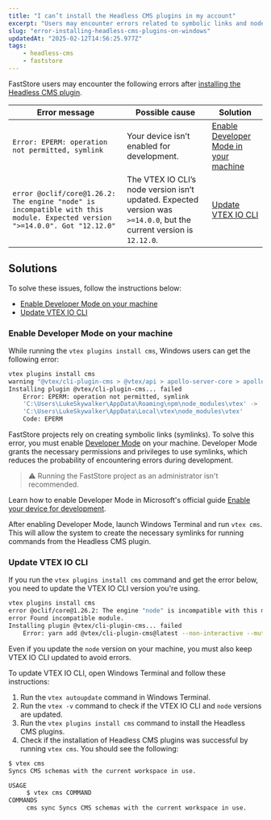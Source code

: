 ```yaml
---
title: "I can’t install the Headless CMS plugins in my account"
excerpt: "Users may encounter errors related to symbolic links and node version incompatibility."
slug: "error-installing-headless-cms-plugins-on-windows"
updatedAt: "2025-02-12T14:56:25.977Z"
tags:
    - headless-cms
    - faststore
---
```


FastStore users may encounter the following errors after [installing the Headless CMS plugin](https://developers.vtex.com/docs/guides/faststore/headless-cms-1-configuring-the-vtex-account#step-1-setting-up-the-command-line-environment).

| Error message                                                                 | Possible cause                                                                 | Solution                                                                                       |
|-------------------------------------------------------------------------------|--------------------------------------------------------------------------------|-----------------------------------------------------------------------------------------------|
| `Error: EPERM: operation not permitted, symlink`                              | Your device isn’t enabled for development.                                     | [Enable Developer Mode in your machine](https://developers.vtex.com/docs/troubleshooting/error-installing-headless-cms-plugins-on-windows#enable-developer-mode-in-your-machine) |
| `error @oclif/core@1.26.2: The engine "node" is incompatible with this module. Expected version ">=14.0.0". Got "12.12.0"` | The VTEX IO CLI’s node version isn’t updated. Expected version was `>=14.0.0`, but the current version is `12.12.0`. | [Update VTEX IO CLI](https://developers.vtex.com/docs/troubleshooting/error-installing-headless-cms-plugins-on-windows#update-vtex-io-cli) |

## Solutions

To solve these issues, follow the instructions below:

- [Enable Developer Mode on your machine](#enable-developer-mode-on-your-machine)
- [Update VTEX IO CLI](#update-vtex-io-cli)

### Enable Developer Mode on your machine

While running the `vtex plugins install cms`, Windows users can get the following error:

```sh
vtex plugins install cms
warning "@vtex/cli-plugin-cms > @vtex/api > apollo-server-core > apollo-graphql@0.9.5" has incorrect peer dependency "graphql@^14.2.1 || ^15.0.0".
Installing plugin @vtex/cli-plugin-cms... failed
    Error: EPERM: operation not permitted, symlink
    'C:\Users\LukeSkywalker\AppData\Roaming\npm\node_modules\vtex' ->
    'C:\Users\LukeSkywalker\AppData\Local\vtex\node_modules\vtex'
    Code: EPERM
```

FastStore projects rely on creating symbolic links (symlinks). To solve this error, you must enable [Developer Mode](https://learn.microsoft.com/en-us/windows/apps/get-started/enable-your-device-for-development#accessing-settings-for-developers) on your machine. Developer Mode grants the necessary permissions and privileges to use symlinks, which reduces the probability of encountering errors during development.

> ⚠️ Running the FastStore project as an administrator isn't recommended.

Learn how to enable Developer Mode in Microsoft's official guide [Enable your device for development](https://learn.microsoft.com/en-us/windows/apps/get-started/enable-your-device-for-development#accessing-settings-for-developers).

After enabling Developer Mode, launch Windows Terminal and run `vtex cms`. This will allow the system to create the necessary symlinks for running commands from the Headless CMS plugin.

### Update VTEX IO CLI

If you run the `vtex plugins install cms` command and get the error below, you need to update the VTEX IO CLI version you're using.

```sh
vtex plugins install cms
error @oclif/core@1.26.2: The engine "node" is incompatible with this module. Expected version ">=14.0.0". Got "12.12.0"
error Found incompatible module.
Installing plugin @vtex/cli-plugin-cms... failed
    Error: yarn add @vtex/cli-plugin-cms@latest --non-interactive --mutex=file:C:\Users\barbara.celi\AppData\Local\vtex\yarn.lock --preferred-cach
```

Even if you update the `node` version on your machine, you must also keep VTEX IO CLI updated to avoid errors.

To update VTEX IO CLI, open Windows Terminal and follow these instructions:

1. Run the `vtex autoupdate` command in Windows Terminal.
2. Run the `vtex -v` command to check if the VTEX IO CLI and `node` versions are updated.
3. Run the `vtex plugins install cms` command to install the Headless CMS plugins.
4. Check if the installation of Headless CMS plugins was successful by running `vtex cms`. You should see the following:

```sh
$ vtex cms
Syncs CMS schemas with the current workspace in use.

USAGE
     $ vtex cms COMMAND
COMMANDS
     cms sync Syncs CMS schemas with the current workspace in use.
```
